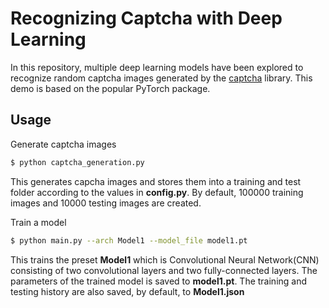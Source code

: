 # Recognizing Captcha with Deep Learning

In this repository, multiple deep learning models have been explored to recognize random captcha images generated by the [captcha](https://github.com/lepture/captcha "captcha") library. This demo is based on the popular PyTorch package.

## Usage

Generate captcha images
```bash
$ python captcha_generation.py
```
This generates capcha images and stores them into a training and test folder according to the values in **config.py**. By default, 100000 training images and 10000 testing images are created.

Train a model
```bash
$ python main.py --arch Model1 --model_file model1.pt
```
This trains the preset **Model1** which is Convolutional Neural Network(CNN) consisting of two convolutional layers and two fully-connected layers. The parameters of the trained model is saved to **model1.pt**. The training and testing history are also saved, by default, to **Model1.json**
